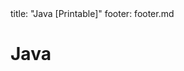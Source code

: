<frontmatter>
title: "Java [Printable]"
footer: footer.md
</frontmatter>

<include src="navbar.md" boilerplate />

<link rel="stylesheet" href="{{baseUrl}}/css/textbook.css">

<div class="website-content">

<div id="main">

# Java

<include src="collections/unit-inParent-asFlat-print.md" boilerplate />
<include src="enums/unit-inParent-asFlat-print.md" boilerplate />
<include src="varargs/unit-inParent-asFlat-print.md" boilerplate />
<include src="javaFXBasic/unit-inParent-asFlat-print.md" boilerplate />
<include src="streamsBasic/unit-inParent-asFlat-print.md" boilerplate />

</div>

</div>
